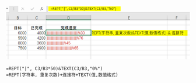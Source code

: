 ![progessing](./images/progessing.png)

```
=REPT("|", C3/B3*50)&TEXT(C3/B3,"0%")
=REPT(字符串, 重复次数)+连接符+TEXT(值,数值格式)
```
